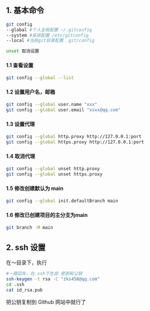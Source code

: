 ## 1. 基本命令

```bash
git config
--global #个人全局配置 ~/.gitconfig
--system #系统配置 /etc/gitconfig
--local #当前git目录配置 .git/config

unset 取消设置
```

#### 1.1 查看设置

```bash
git config --global --list
```

#### 1.2 设置用户名，邮箱

```bash
git config --global user.name "xxx"
git config --global user.email "xxxx@qq.com"
```

#### 1.3 设置代理

```bash
git config --global http.proxy http://127.0.0.1:port
git config --global https.proxy http://127.0.0.1:port
```

#### 1.4 取消代理

```bash
git config --global unset http.proxy
git config --global unset https.proxy
```

#### 1.5 修改创建默认为 main

```bash
git config --global init.defaultBranch main
```

#### 1.6 修改已创建项目的主分支为main

```bash
git branch -M main
```



## 2. ssh 设置

在～目录下，执行

```bash
#一路回车，在.ssh下生成 密钥和公钥
ssh-keygen -t rsa -C "zks458@qq.com"
cd .ssh
cat id_rsa.pub
```

把公钥复制到 Github 网站中就行了
